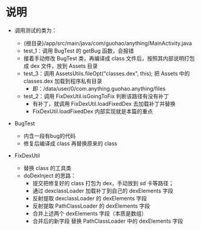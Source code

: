 # 说明

- 调用测试的类为：
    - {根目录}/app/src/main/java/com/guohao/anything/MainActivity.java
    - test_1：调用 BugTest 的 getBug 函数，会报错
    - 接着手动修改 BugTest 类，再编译成 class 文件后，按照其内部说明打包成 dex 文件，放到 Assets 目录
    - test_3：调用 AssetsUtils.fileOpt("classes.dex", this); 把 Assets 中的 classes.dex 加载到程序私有目录
        - 即：/data/user/0/com.anything.guohao.anything/files
    - test_2：调用 FixDexUtil.isGoingToFix 判断该路径有没有补丁
        - 有补丁，就调用 FixDexUtil.loadFixedDex 去加载补丁并替换
        - FixDexUtil.loadFixedDex 内部实现就是本篇的重点

- BugTest
    - 内含一段有bug的代码
    - 修复后编译成 class 再替换原来的 class
    
- FixDexUtil
    - 替换 class 的工具类
    - doDexInject 的思路：
        - 提交把修复好的 class 打包为 dex，手动放到 sd 卡等路径；
        - 通过 dexclassLoader 加载补丁到自己的 dexElements 字段
        - 反射提取 dexclassLoader 的 dexElements 字段
        - 反射提取 PathClassLoader 的 dexElements 字段
        - 合并上述两个 dexElements 字段（本质是数组）
        - 合并后的新字段 替换 PathClassLoader 中的 dexElements 字段

